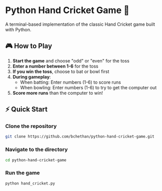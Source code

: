 # Python Hand Cricket Game 🏏

A terminal-based implementation of the classic Hand Cricket game built with Python.

## 🎮 How to Play

1. **Start the game** and choose "odd" or "even" for the toss
2. **Enter a number between 1-6** for the toss
3. **If you win the toss**, choose to bat or bowl first
4. **During gameplay**:
   - When batting: Enter numbers (1-6) to score runs
   - When bowling: Enter numbers (1-6) to try to get the computer out
5. **Score more runs** than the computer to win!

## ⚡ Quick Start

### Clone the repository
```bash
git clone https://github.com/bchethan/python-hand-cricket-game.git
```
### Navigate to the directory
```bash
cd python-hand-cricket-game
```
### Run the game
```bash
python hand_cricket.py
```
